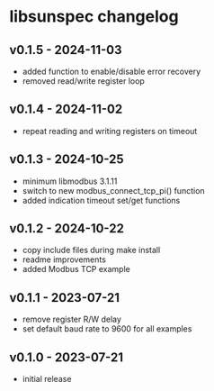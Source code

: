 # libsunspec changelog

## v0.1.5 - 2024-11-03
* added function to enable/disable error recovery
* removed read/write register loop

## v0.1.4 - 2024-11-02
* repeat reading and writing registers on timeout

## v0.1.3 - 2024-10-25
* minimum libmodbus 3.1.11
* switch to new modbus_connect_tcp_pi() function
* added indication timeout set/get functions

## v0.1.2 - 2024-10-22
* copy include files during make install
* readme improvements
* added Modbus TCP example

## v0.1.1 - 2023-07-21
* remove register R/W delay
* set default baud rate to 9600 for all examples

## v0.1.0 - 2023-07-21
* initial release
